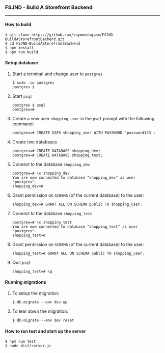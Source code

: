 ### FSJND - Build A Storefront Backend

---

#### How to build

```shell
$ git clone https://github.com/raymondngiam/FSJND-BuildAStorefrontBackend.git
$ cd FSJND-BuildAStorefrontBackend
$ npm install
$ npm run build
```

#### Setup database

1. Start a terminal and change user to `postgres`

    ```shell
    $ sudo -iu postgres
    postgres $ 
    ```

1. Start `psql`

    ```shell
    postgres $ psql
    postgres=# 
    ```

1. Create a new user `shopping_user` in the `psql` prompt with the following command:

    ```psql
    postgres=# CREATE USER shopping_user WITH PASSWORD 'password123';
    ```

1. Create two databases

    ```psql
    postgres=# CREATE DATABASE shopping_dev;
    postgres=# CREATE DATABASE shopping_test;
    ```

1. Connect to the database `shopping_dev`

    ```psql
    postgres=# \c shopping_dev
    You are now connected to database "shopping_dev" as user "postgres".
    shopping_dev=#
    ```

1. Grant permission on `SCHEMA` (of the current database) to the user:

    ```psql
    shopping_dev=# GRANT ALL ON SCHEMA public TO shopping_user;
    ```

1. Connect to the database `shopping_test`

    ```psql
    postgres=# \c shopping_test
    You are now connected to database "shopping_test" as user "postgres".
    shopping_test=#
    ```

1. Grant permission on `SCHEMA` (of the current database) to the user:

    ```psql
    shopping_test=# GRANT ALL ON SCHEMA public TO shopping_user;
    ```

1. Quit `psql`

    ```psql
    shopping_test=# \q
    ```

#### Running migrations

1. To setup the migration:

    ```shell
    $ db-migrate --env dev up
    ```

1. To tear down the migration:

    ```shell
    $ db-migrate --env dev reset
    ```

#### How to run test and start up the server

```shell
$ npm run test
$ node dist/server.js
```